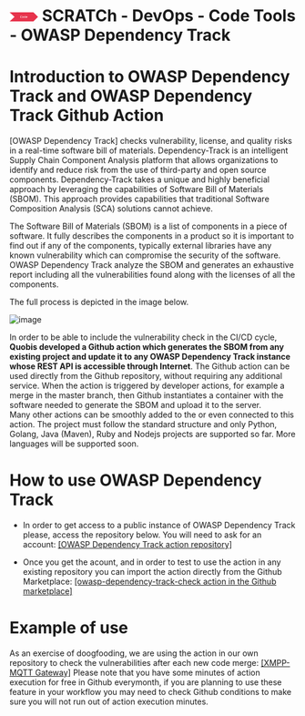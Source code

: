 # <img src="../../../images/code.png" alt ='code'  width="10%" > SCRATCh - DevOps - Code Tools - OWASP Dependency Track

# Introduction to OWASP Dependency Track and OWASP Dependency Track Github Action  
[OWASP Dependency Track] checks vulnerability, license, and quality risks in a real-time software bill of materials. Dependency-Track is an intelligent Supply Chain Component Analysis platform that allows organizations to identify and reduce risk from the use of third-party and open source components. Dependency-Track takes a unique and highly beneficial approach by leveraging the capabilities of Software Bill of Materials (SBOM). This approach provides capabilities that traditional Software Composition Analysis (SCA) solutions cannot achieve.

The Software Bill of Materials (SBOM) is a list of components in a piece of software. It fully describes the components in a product so it is important to find out if any of the components, typically external libraries have any known vulnerability which can compromise the security of the software. 
OWASP Dependency Track analyze the SBOM and generates an exhaustive report including all the vulnerabilities found along with the licenses of all the components. 

The full process is depicted in the image below.

![image](https://user-images.githubusercontent.com/4015457/124102330-8d767b80-da60-11eb-8234-9c9b04458e3a.png)

In order to be able to include the vulnerability check in the CI/CD cycle, **Quobis developed a Github action which generates the SBOM from any existing project and update it to any OWASP Dependency Track instance whose REST API is accessible through Internet**. The Github action can be used directly from the Github repository, without requiring any additional service. When the action is triggered by developer actions, for example a merge in the master branch, then Github instantiates a container with the software needed to generate the SBOM and upload it to the server.  
Many other actions can be smoothly added to the  or even connected to this action. The project must follow the standard structure and only Python, Golang, Java (Maven), Ruby and Nodejs projects are supported so far. More languages will be supported soon. 

# How to use OWASP Dependency Track

* In order to get access to a public instance of OWASP Dependency Track please, access the repository below. You will need to ask for an account:
[[OWASP Dependency Track action repository]](https://github.com/Quobis/action-owasp-dependecy-track-check)

* Once you get the acount, and in order to test to use the action in any existing repository you can import the action directly from the Github Marketplace: 
[[owasp-dependency-track-check action in the Github marketplace]](https://github.com/marketplace/actions/owasp-dependency-track-check)

# Example of use
As an exercise of doogfooding, we are using the action in our own repository to check the vulnerabilities after each new code merge: 
[[XMPP-MQTT Gateway]](https://github.com/Quobis/xmpp-mqtt-gateway/actions)
Please note that you have some minutes of action execution for free in Github everymonth, if you are planning to use these feature in your workflow you may need to check Github conditions to make sure you will not run out of action execution minutes.
